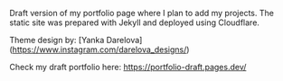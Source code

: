 Draft version of my portfolio page where I plan to add my projects.
The static site was prepared with Jekyll and deployed using Cloudflare.

Theme design by: [Yanka Darelova] (https://www.instagram.com/darelova_designs/)

Check my draft portfolio here: https://portfolio-draft.pages.dev/
